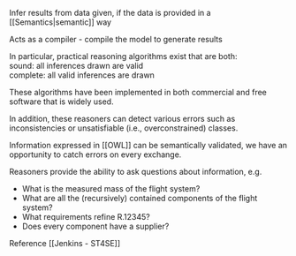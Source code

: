 Infer results from data given, if the data is provided in a [[Semantics|semantic]] way

Acts as a compiler - compile the model to generate results

In particular, practical reasoning algorithms exist that are both:		
	sound: all inferences drawn are valid	
	complete: all valid inferences are drawn	

These algorithms have been implemented in both commercial and free software that is widely used.

In addition, these reasoners can detect various errors such as inconsistencies or unsatisfiable (i.e., overconstrained) classes.

Information expressed in [[OWL]] can be semantically validated, we have an opportunity to catch errors on every exchange.

Reasoners provide the ability to ask questions about information, e.g.
- What is the measured mass of the flight system?
- What are all the (recursively) contained components of the flight system?
- What requirements refine R.12345?
- Does every component have a supplier?

Reference [[Jenkins - ST4SE]]